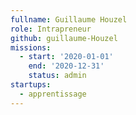 ```yaml
---
fullname: Guillaume Houzel
role: Intrapreneur
github: guillaume-Houzel
missions:
  - start: '2020-01-01'
    end: '2020-12-31'
    status: admin
startups:
  - apprentissage
---
```


